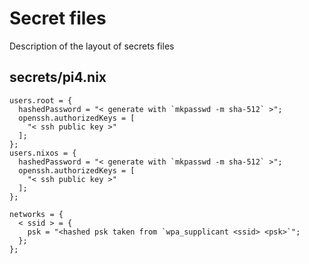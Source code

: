 # Secret files

Description of the layout of secrets files

## secrets/pi4.nix

```
users.root = {
  hashedPassword = "< generate with `mkpasswd -m sha-512` >";
  openssh.authorizedKeys = [
    "< ssh public key >"
  ];
};
users.nixos = {
  hashedPassword = "< generate with `mkpasswd -m sha-512` >";
  openssh.authorizedKeys = [
    "< ssh public key >"
  ];
};

networks = {
  < ssid > = {
    psk = "<hashed psk taken from `wpa_supplicant <ssid> <psk>`";
  };
};
```
